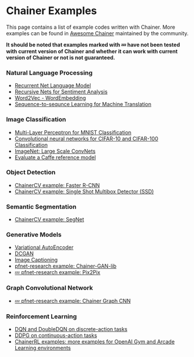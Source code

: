 Chainer Examples
================

This page contains a list of example codes written with Chainer.
More examples can be found in [Awesome Chainer](https://github.com/chainer-community/awesome-chainer) maintained by the community.

**It should be noted that examples marked with :zzz: have not been tested with current version of Chainer and whether it can work with current version of Chainer or not is not guaranteed.**

### <a name="natual-language-processing"></a> Natural Language Processing

* [Recurrent Net Language Model](https://github.com/chainer/chainer/tree/master/examples/ptb)
* [Recursive Nets for Sentiment Analysis](https://github.com/chainer/chainer/tree/master/examples/sentiment)
* [Word2Vec - WordEmbedding](https://github.com/chainer/chainer/tree/master/examples/word2vec)
* [Sequence-to-sequnce Learning for Machine Translation](https://github.com/chainer/chainer/tree/master/examples/seq2seq)

### <a name="image-classification"></a> Image Classification

* [Multi-Layer Perceptron for MNIST Classification](https://github.com/chainer/chainer/tree/master/examples/mnist)
* [Convolutional neural networks for CIFAR-10 and CIFAR-100 Classification](https://github.com/chainer/chainer/tree/master/examples/cifar)
* [ImageNet: Large Scale ConvNets](https://github.com/chainer/chainer/tree/master/examples/imagenet)
* [Evaluate a Caffe reference model](https://github.com/chainer/chainer/tree/master/examples/modelzoo)

### <a name="object-detection"></a> Object Detection

* [ChainerCV example: Faster R-CNN](https://github.com/chainer/chainercv/tree/master/examples/faster_rcnn)
* [ChainerCV example: Single Shot Multibox Detector (SSD)](https://github.com/chainer/chainercv/tree/master/examples/ssd)

### <a name="semantic-segmentation"></a> Semantic Segmentation

* [ChainerCV example: SegNet](https://github.com/chainer/chainercv/tree/master/examples/segnet)

### <a name="generative-models"></a> Generative Models

* [Variational AutoEncoder](https://github.com/chainer/chainer/tree/master/examples/vae)
* [DCGAN](https://github.com/chainer/chainer/tree/master/examples/dcgan)
* [Image Captioning](https://github.com/chainer/chainer/tree/master/examples/image_captioning)
* [pfnet-research example: Chainer-GAN-lib](https://github.com/pfnet-research/chainer-gan-lib)
* [:zzz: pfnet-research example: Pix2Pix](https://github.com/pfnet-research/chainer-pix2pix)

### <a name="graph-cnn"></a> Graph Convolutional Network

* [:zzz: pfnet-research example: Chainer Graph CNN](https://github.com/pfnet-research/chainer-graph-cnn)

### <a name="reinforcement-learning"></a> Reinforcement Learning

* [DQN and DoubleDQN on discrete-action tasks](https://github.com/chainer/chainer/tree/master/examples/reinforcement_learning)
* [DDPG on continuous-action tasks](https://github.com/chainer/chainer/tree/master/examples/reinforcement_learning)
* [ChainerRL examples: more examples for OpenAI Gym and Arcade Learning environments](https://github.com/chainer/chainerrl/tree/master/examples)
